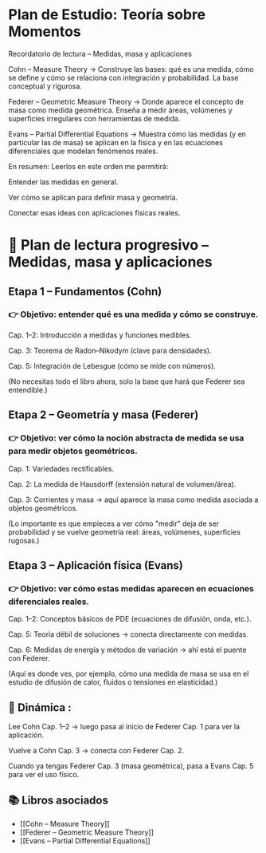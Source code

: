 # Plan de Estudio: Teoría sobre Momentos

Recordatorio de lectura – Medidas, masa y aplicaciones

Cohn – Measure Theory
→ Construye las bases: qué es una medida, cómo se define y cómo se relaciona con integración y probabilidad. La base conceptual y rigurosa.

Federer – Geometric Measure Theory
→ Donde aparece el concepto de masa como medida geométrica. Enseña a medir áreas, volúmenes y superficies irregulares con herramientas de medida.

Evans – Partial Differential Equations
→ Muestra cómo las medidas (y en particular las de masa) se aplican en la física y en las ecuaciones diferenciales que modelan fenómenos reales.

En resumen:
Leerlos en este orden me permitirá:

Entender las medidas en general.

Ver cómo se aplican para definir masa y geometría.

Conectar esas ideas con aplicaciones físicas reales.

# 📖 Plan de lectura progresivo – Medidas, masa y aplicaciones

## Etapa 1 – Fundamentos (Cohn)

### 👉 Objetivo: entender qué es una medida y cómo se construye.

Cap. 1–2: Introducción a medidas y funciones medibles.

Cap. 3: Teorema de Radon–Nikodym (clave para densidades).

Cap. 5: Integración de Lebesgue (cómo se mide con números).

(No necesitas todo el libro ahora, solo la base que hará que Federer sea entendible.)

## Etapa 2 – Geometría y masa (Federer)

### 👉 Objetivo: ver cómo la noción abstracta de medida se usa para medir objetos geométricos.

Cap. 1: Variedades rectificables.

Cap. 2: La medida de Hausdorff (extensión natural de volumen/área).

Cap. 3: Corrientes y masa → aquí aparece la masa como medida asociada a objetos geométricos.

(Lo importante es que empieces a ver cómo "medir" deja de ser probabilidad y se vuelve geometría real: áreas, volúmenes, superficies rugosas.)

## Etapa 3 – Aplicación física (Evans)

### 👉 Objetivo: ver cómo estas medidas aparecen en ecuaciones diferenciales reales.

Cap. 1–2: Conceptos básicos de PDE (ecuaciones de difusión, onda, etc.).

Cap. 5: Teoría débil de soluciones → conecta directamente con medidas.

Cap. 6: Medidas de energía y métodos de variación → ahí está el puente con Federer.

(Aquí es donde ves, por ejemplo, cómo una medida de masa se usa en el estudio de difusión de calor, fluidos o tensiones en elasticidad.)

## 🔄 Dinámica :

Lee Cohn Cap. 1–2 → luego pasa al inicio de Federer Cap. 1 para ver la aplicación.

Vuelve a Cohn Cap. 3 → conecta con Federer Cap. 2.

Cuando ya tengas Federer Cap. 3 (masa geométrica), pasa a Evans Cap. 5 para ver el uso físico.

## 📚 Libros asociados
- [[Cohn – Measure Theory]]
- [[Federer – Geometric Measure Theory]]
- [[Evans – Partial Differential Equations]]